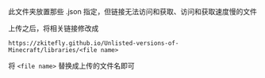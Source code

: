 此文件夹放置那些 .json 指定，但链接无法访问和获取、访问和获取速度慢的文件

上传之后，将相关链接修改成

```
https://zkitefly.github.io/Unlisted-versions-of-Minecraft/libraries/<file name>
```

将 `<file name>` 替换成上传的文件名即可
